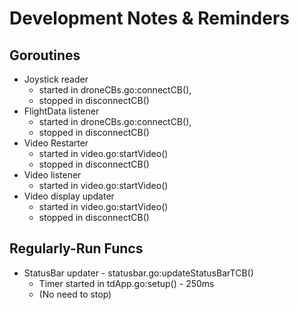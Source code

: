 # Development Notes & Reminders
## Goroutines
* Joystick reader 
  * started in droneCBs.go:connectCB(), 
  * stopped in disconnectCB()
* FlightData listener 
  * started in droneCBs.go:connectCB(), 
  * stopped in disconnectCB()
* Video Restarter 
  * started in video.go:startVideo()
  * stopped in disconnectCB()
* Video listener 
  * started in video.go:startVideo()
* Video display updater
  * started in video.go:startVideo()
  * stopped in disconnectCB()

## Regularly-Run Funcs
* StatusBar updater - statusbar.go:updateStatusBarTCB()
  * Timer started in tdApp.go:setup() - 250ms
  * (No need to stop)
  